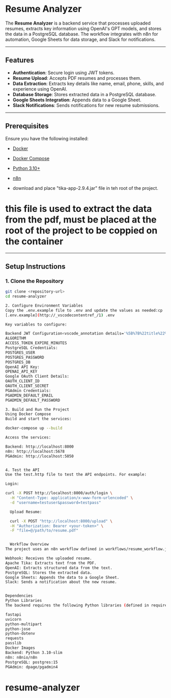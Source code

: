 # Resume Analyzer

The **Resume Analyzer** is a backend service that processes uploaded resumes, extracts key information using OpenAI's GPT models, and stores the data in a PostgreSQL database. The workflow integrates with n8n for automation, Google Sheets for data storage, and Slack for notifications.

---

## Features

- **Authentication**: Secure login using JWT tokens.
- **Resume Upload**: Accepts PDF resumes and processes them.
- **Data Extraction**: Extracts key details like name, email, phone, skills, and experience using OpenAI.
- **Database Storage**: Stores extracted data in a PostgreSQL database.
- **Google Sheets Integration**: Appends data to a Google Sheet.
- **Slack Notifications**: Sends notifications for new resume submissions.

---

## Prerequisites

Ensure you have the following installed:

- [Docker](https://www.docker.com/)
- [Docker Compose](https://docs.docker.com/compose/)
- [Python 3.10+](https://www.python.org/)
- [n8n](https://n8n.io/)

- download and place "tika-app-2.9.4.jar" file in teh root of the project.

# this file is used to extract the data from the pdf, must be placed at the root of the project to be coppied on the container

<!-- tika-app-2.9.4.jar -->

---

## Setup Instructions

### 1. Clone the Repository

```bash
git clone <repository-url>
cd resume-analyzer

2. Configure Environment Variables
Copy the .env.example file to .env and update the values as needed:cp
[.env.example](http://_vscodecontentref_/1) .env

Key variables to configure:

Backend JWT Configuration<vscode_annotation details='%5B%7B%22title%22%3A%22hardcoded-credentials%22%2C%22description%22%3A%22Embedding%20credentials%20in%20source%20code%20risks%20unauthorized%20access%22%7D%5D'>: </vscode_annotation> - SECRET_KEY
ALGORITHM
ACCESS_TOKEN_EXPIRE_MINUTES
PostgreSQL Credentials:
POSTGRES_USER
POSTGRES_PASSWORD
POSTGRES_DB
OpenAI API Key:
OPENAI_API_KEY
Google OAuth Client Details:
OAUTH_CLIENT_ID
OAUTH_CLIENT_SECRET
PGAdmin Credentials:
PGADMIN_DEFAULT_EMAIL
PGADMIN_DEFAULT_PASSWORD

3. Build and Run the Project
Using Docker Compose
Build and start the services:

docker-compose up --build

Access the services:

Backend: http://localhost:8000
n8n: http://localhost:5678
PGAdmin: http://localhost:5050


4. Test the API
Use the test.http file to test the API endpoints. For example:

Login:

curl -X POST http://localhost:8000/auth/login \
  -H "Content-Type: application/x-www-form-urlencoded" \
  -d "username=testuser&password=testpass"

  Upload Resume:

  curl -X POST "http://localhost:8000/upload" \
  -H "Authorization: Bearer <your-token>" \
  -F "file=@/path/to/resume.pdf"


  Workflow Overview
The project uses an n8n workflow defined in workflows/resume_workflow.json:

Webhook: Receives the uploaded resume.
Apache Tika: Extracts text from the PDF.
OpenAI: Extracts structured data from the text.
PostgreSQL: Stores the extracted data.
Google Sheets: Appends the data to a Google Sheet.
Slack: Sends a notification about the new resume.


Dependencies
Python Libraries
The backend requires the following Python libraries (defined in requirements.txt):

fastapi
uvicorn
python-multipart
python-jose
python-dotenv
requests
passlib
Docker Images
Backend: Python 3.10-slim
n8n: n8nio/n8n
PostgreSQL: postgres:15
PGAdmin: dpage/pgadmin4
```
# resume-analyzer
